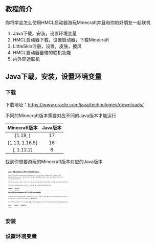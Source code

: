 ## 教程简介

你将学会怎么使用HMCL启动器游玩Minecraft并且和你的好朋友一起联机

1. Java下载，安装，设置环境变量
2. HMCL启动器下载，设置启动器，下载Minecraft
3. LittleSkin注册，设置，皮肤，披风
4. HMCL启动器自带的联机功能
5. 内外穿透联机

## Java下载，安装，设置环境变量

### 下载

下载地址：https://www.oracle.com/java/technologies/downloads/

不同的Minecraft版本需要对应不同的Java版本才能运行

| Minecraft版本  | Java版本 |
| :------------: | :------: |
|    [1.18, )    |    17    |
| [1.13, 1.16.5] |    16    |
|   (, 1.12.2]   |    8     |

找到你想要游玩的Minecraft版本对应的Java版本

<img src="static/images/JavaDownload/1.png" alt="Error" style="zoom: 25%;" />

### 安装

### 设置环境变量